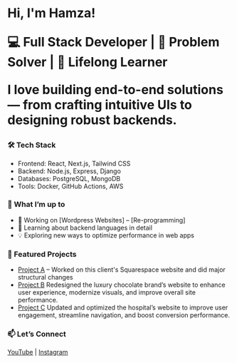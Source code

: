 <h1>Hi, I'm Hamza! <br/> 

💻 Full Stack Developer | 🚀 Problem Solver | 🌱 Lifelong Learner 


I love building end-to-end solutions — from crafting intuitive UIs to designing robust backends.  


### 🛠️ Tech Stack
- Frontend: React, Next.js, Tailwind CSS  
- Backend: Node.js, Express, Django  
- Databases: PostgreSQL, MongoDB  
- Tools: Docker, GitHub Actions, AWS


### 🌟 What I’m up to
- 🔭 Working on [Wordpress Websites] – [Re-programming]  
- 🌱 Learning about backend languages in detail 
- 💡 Exploring new ways to optimize performance in web apps  


### 📌 Featured Projects
- [Project A](https://www.betterthelabel.com/) – Worked on this client's Squarespace website and did major structural changes  
- [Project B](https://toakchocolate.com/) Redesigned the luxury chocolate brand’s website to enhance user experience, modernize visuals, and improve overall site performance. 
- [Project C](https://www.pindara.com.au/) Updated and optimized the hospital’s website to improve user engagement, streamline navigation, and boost conversion performance.


### 📫 Let’s Connect  
[YouTube](https://www.youtube.com/@bilwanizvlogs) | 
[Instagram](https://www.instagram.com/bilwanizvlogs/)

